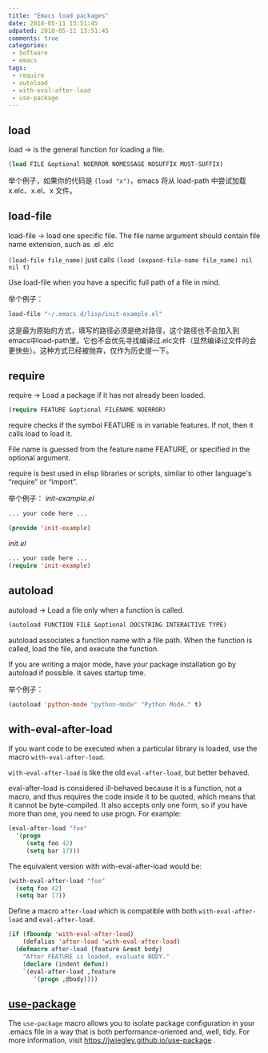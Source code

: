 ```yaml
---
title: "Emacs load packages"
date: 2018-05-11 13:51:45
udpated: 2018-05-11 13:51:45
comments: true
categories:
 - Software
 - emacs
tags:
 - require
 - autoload
 - with-eval-after-load
 - use-package
---
```


## load

load → is the general function for loading a file.

```el
(load FILE &optional NOERROR NOMESSAGE NOSUFFIX MUST-SUFFIX)
```

举个例子，如果你的代码是 `(load "x")`，emacs 将从 load-path 中尝试加载 x.elc、x.el、x 文件。

## load-file

load-file → load one specific file. The file name argument should contain file name extension, such as .el .elc

`(load-file file_name)` just calls `(load (expand-file-name file_name) nil nil t)`

Use load-file when you have a specific full path of a file in mind.

举个例子：
```el
load-file "~/.emacs.d/lisp/init-example.el"
```

这是最为原始的方式，填写的路径必须是绝对路径，这个路径也不会加入到emacs中load-path里。它也不会优先寻找编译过.elc文件（显然编译过文件的会更快些）。这种方式已经被抛弃，仅作为历史提一下。
<!-- more -->

## require

require → Load a package if it has not already been loaded.

```el
(require FEATURE &optional FILENAME NOERROR)
```

require checks if the symbol FEATURE is in variable features. If not, then it calls load to load it.

File name is guessed from the feature name FEATURE, or specified in the optional argument.

require is best used in elisp libraries or scripts, similar to other language's “require” or “import”.

举个例子：
*init-example.el*
```el
... your code here ...

(provide 'init-example)
```

*init.el*
```el
... your code here ...
(require 'init-example)
```

## autoload

autoload → Load a file only when a function is called.

```el
(autoload FUNCTION FILE &optional DOCSTRING INTERACTIVE TYPE)
```

autoload associates a function name with a file path. When the function is called, load the file, and execute the function.

If you are writing a major mode, have your package installation go by autoload if possible. It saves startup time.

举个例子：
```el
(autoload 'python-mode "python-mode" "Python Mode." t)
```

## with-eval-after-load

If you want code to be executed when a particular library is loaded, use the macro `with-eval-after-load`.

`with-eval-after-load` is like the old `eval-after-load`, but better behaved.

eval-after-load is considered ill-behaved because it is a function, not a macro, and thus requires the code inside it to be quoted, which means that it cannot be byte-compiled. It also accepts only one form, so if you have more than one, you need to use progn. For example:
```el
(eval-after-load "foo"
  '(progn
     (setq foo 42)
     (setq bar 17)))
```
The equivalent version with with-eval-after-load would be:
```el
(with-eval-after-load "foo"
  (setq foo 42)
  (setq bar 17))
```

Define a macro `after-load` which is compatible with both `with-eval-after-load` and `eval-after-load`.
```el
(if (fboundp 'with-eval-after-load)
    (defalias 'after-load 'with-eval-after-load)
  (defmacro after-load (feature &rest body)
    "After FEATURE is loaded, evaluate BODY."
    (declare (indent defun))
    `(eval-after-load ,feature
       '(progn ,@body))))
```

## [use-package](https://github.com/jwiegley/use-package)

The `use-package` macro allows you to isolate package configuration in your .emacs file in a way that is both performance-oriented and, well, tidy. For more information, visit https://jwiegley.github.io/use-package .

